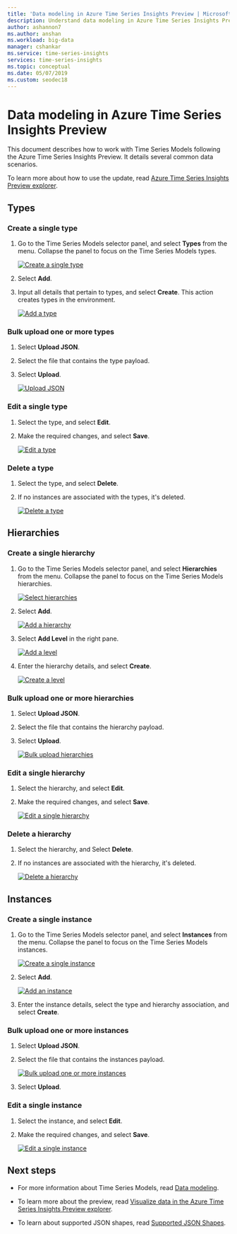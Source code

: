 ```yaml
---
title: 'Data modeling in Azure Time Series Insights Preview | Microsoft Docs'
description: Understand data modeling in Azure Time Series Insights Preview.
author: ashannon7
ms.author: anshan
ms.workload: big-data
manager: cshankar
ms.service: time-series-insights
services: time-series-insights
ms.topic: conceptual
ms.date: 05/07/2019
ms.custom: seodec18
---
```


# Data modeling in Azure Time Series Insights Preview

This document describes how to work with Time Series Models following the Azure Time Series Insights Preview. It details several common data scenarios.

To learn more about how to use the update, read [Azure Time Series Insights Preview explorer](./time-series-insights-update-explorer.md).

## Types

### Create a single type

1. Go to the Time Series Models selector panel, and select **Types** from the menu. Collapse the panel to focus on the Time Series Models types.

    [![Create a single type](media/v2-update-how-to-tsm/portal_one.png)](media/v2-update-how-to-tsm/portal_one.png#lightbox)

1. Select **Add**.
1. Input all details that pertain to types, and select **Create**. This action creates types in the environment.

    [![Add a type](media/v2-update-how-to-tsm/portal_two.png)](media/v2-update-how-to-tsm/portal_two.png#lightbox)

### Bulk upload one or more types

1. Select **Upload JSON**.
1. Select the file that contains the type payload.
1. Select **Upload**.

    [![Upload JSON](media/v2-update-how-to-tsm/portal_three.png)](media/v2-update-how-to-tsm/portal_three.png#lightbox)

### Edit a single type

1. Select the type, and select **Edit**. 
1. Make the required changes, and select **Save**.

    [![Edit a type](media/v2-update-how-to-tsm/portal_four.png)](media/v2-update-how-to-tsm/portal_four.png#lightbox)

### Delete a type

1. Select the type, and select **Delete**.
1. If no instances are associated with the types, it's deleted.

    [![Delete a type](media/v2-update-how-to-tsm/portal_five.png)](media/v2-update-how-to-tsm/portal_five.png#lightbox)

## Hierarchies

### Create a single hierarchy

1. Go to the Time Series Models selector panel, and select **Hierarchies** from the menu. Collapse the panel to focus on the Time Series Models hierarchies.

    [![Select hierarchies](media/v2-update-how-to-tsm/portal_six.png)](media/v2-update-how-to-tsm/portal_six.png#lightbox)

1. Select **Add**.

    [![Add a hierarchy](media/v2-update-how-to-tsm/portal_seven.png)](media/v2-update-how-to-tsm/portal_seven.png#lightbox)

1. Select **Add Level** in the right pane.

    [![Add a level](media/v2-update-how-to-tsm/portal_eight.png)](media/v2-update-how-to-tsm/portal_eight.png#lightbox)

1. Enter the hierarchy details, and select **Create**.

    [![Create a level](media/v2-update-how-to-tsm/portal_nine.png)](media/v2-update-how-to-tsm/portal_nine.png#lightbox)

### Bulk upload one or more hierarchies

1. Select **Upload JSON**.
1. Select the file that contains the hierarchy payload.
1. Select **Upload**.

    [![Bulk upload hierarchies](media/v2-update-how-to-tsm/portal_ten.png)](media/v2-update-how-to-tsm/portal_ten.png#lightbox)

### Edit a single hierarchy

1. Select the hierarchy, and select **Edit**.
1. Make the required changes, and select **Save**.

    [![Edit a single hierarchy](media/v2-update-how-to-tsm/portal_eleven.png)](media/v2-update-how-to-tsm/portal_eleven.png#lightbox)

### Delete a hierarchy

1. Select the hierarchy, and Select **Delete**. 
1. If no instances are associated with the hierarchy, it's deleted.

    [![Delete a hierarchy](media/v2-update-how-to-tsm/portal_twelve.png)](media/v2-update-how-to-tsm/portal_twelve.png#lightbox)

## Instances

### Create a single instance

1. Go to the Time Series Models selector panel, and select **Instances** from the menu. Collapse the panel to focus on the Time Series Models instances.

    [![Create a single instance](media/v2-update-how-to-tsm/portal_thirteen.png)](media/v2-update-how-to-tsm/portal_thirteen.png#lightbox)

1. Select **Add**.

    [![Add an instance](media/v2-update-how-to-tsm/portal_fourteen.png)](media/v2-update-how-to-tsm/portal_fourteen.png#lightbox)

1. Enter the instance details, select the type and hierarchy association, and select **Create**.

### Bulk upload one or more instances

1. Select **Upload JSON**.
1. Select the file that contains the instances payload.

    [![Bulk upload one or more instances](media/v2-update-how-to-tsm/portal_fifteen.png)](media/v2-update-how-to-tsm/portal_fifteen.png#lightbox)

1. Select **Upload**.

### Edit a single instance

1. Select the instance, and select **Edit**. 
1. Make the required changes, and select **Save**.

    [![Edit a single instance](media/v2-update-how-to-tsm/portal_sixteen.png)](media/v2-update-how-to-tsm/portal_sixteen.png#lightbox)

## Next steps

- For more information about Time Series Models, read [Data modeling](./time-series-insights-update-tsm.md).

- To learn more about the preview, read [Visualize data in the Azure Time Series Insights Preview explorer](./time-series-insights-update-explorer.md).

- To learn about supported JSON shapes, read [Supported JSON Shapes](./time-series-insights-send-events.md#json).

